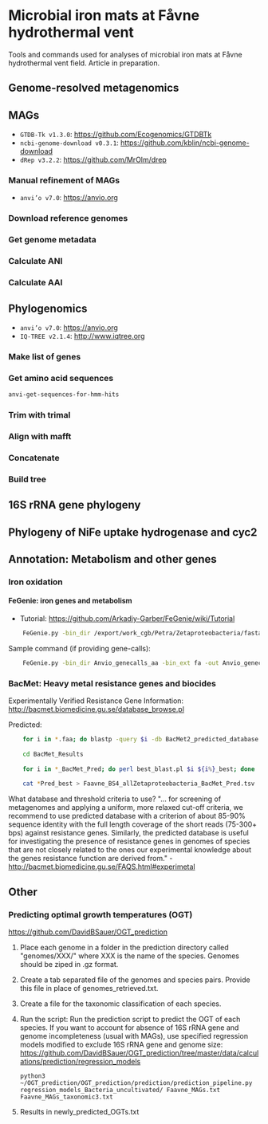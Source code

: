 # Microbial iron mats at Fåvne hydrothermal vent

Tools and commands used for analyses of microbial iron mats at Fåvne hydrothermal vent field. Article in preparation.

## Genome-resolved metagenomics

## MAGs
* `GTDB-Tk v1.3.0`: https://github.com/Ecogenomics/GTDBTk
* `ncbi-genome-download v0.3.1`: https://github.com/kblin/ncbi-genome-download
* `dRep v3.2.2`: https://github.com/MrOlm/drep

### Manual refinement of MAGs
* `anvi’o v7.0`: https://anvio.org

### Download reference genomes 
### Get genome metadata

### Calculate ANI
### Calculate AAI

## Phylogenomics

* `anvi’o v7.0`: https://anvio.org
* `IQ-TREE v2.1.4`: http://www.iqtree.org

### Make list of genes
### Get amino acid sequences
```bash
anvi-get-sequences-for-hmm-hits 
```
### Trim with trimal

### Align with mafft

### Concatenate

### Build tree

## 16S rRNA gene phylogeny

## Phylogeny of NiFe uptake hydrogenase and cyc2

## Annotation: Metabolism and other genes

### Iron oxidation

#### FeGenie: iron genes and metabolism
- Tutorial: https://github.com/Arkadiy-Garber/FeGenie/wiki/Tutorial
```bash
    FeGenie.py -bin_dir /export/work_cgb/Petra/Zetaproteobacteria/fasta_files_bins/ -bin_ext fa -out fegenie_output 
```

Sample command (if providing gene-calls):

```bash
    FeGenie.py -bin_dir Anvio_genecalls_aa -bin_ext fa -out Anvio_genecalls_aa_fegenie3 --orfs
```

### BacMet: Heavy metal resistance genes and biocides
Experimentally Verified Resistance Gene Information:
http://bacmet.biomedicine.gu.se/database_browse.pl

Predicted:

```bash
    for i in *.faa; do blastp -query $i -db BacMet2_predicted_database.fasta -out BacMet_Results/${i%.faa}_BacMet_Pred -outfmt 6 -evalue 1e-6 -num_threads 20; done
    
    cd BacMet_Results
    
    for i in *_BacMet_Pred; do perl best_blast.pl $i ${i%}_best; done
    
    cat *Pred_best > Faavne_BS4_allZetaproteobacteria_BacMet_Pred.tsv
```

What database and threshold criteria to use?
"... for screening of metagenomes and applying a uniform, more relaxed cut-off criteria, we recommend to use predicted database with a criterion of about 85-90% sequence identity with the full length coverage of the short reads (75-300+ bps) against resistance genes. Similarly, the predicted database is useful for investigating the presence of resistance genes in genomes of species that are not closely related to the ones our experimental knowledge about the genes resistance function are derived from." - http://bacmet.biomedicine.gu.se/FAQS.html#experimetal

## Other

### Predicting optimal growth temperatures (OGT)
https://github.com/DavidBSauer/OGT_prediction

1. Place each genome in a folder in the prediction directory called "genomes/XXX/" where XXX is the name of the species.  Genomes should be ziped in .gz format.
2. Create a tab separated file of the genomes and species pairs. Provide this file in place of genomes_retrieved.txt. 
3. Create a file for the taxonomic classification of each species. 
4. Run the script: Run the prediction script to predict the OGT of each species. If you want to account for absence of 16S rRNA gene and genome incompleteness (usual with MAGs), use specified regression models modified to exclude 16S rRNA gene and genome size: https://github.com/DavidBSauer/OGT_prediction/tree/master/data/calculations/prediction/regression_models

    ```
    python3 ~/OGT_prediction/OGT_prediction/prediction/prediction_pipeline.py regression_models_Bacteria_uncultivated/ Faavne_MAGs.txt Faavne_MAGs_taxonomic3.txt
    ```

5. Results in newly_predicted_OGTs.txt

